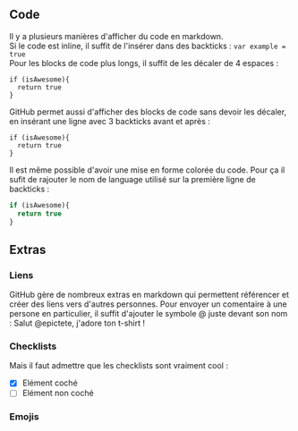 ## Code

Il y a plusieurs manières d'afficher du code en markdown.  
Si le code est inline, il suffit de l'insérer dans des backticks : `var example = true`  
Pour les blocks de code plus longs, il suffit de les décaler de 4 espaces :

    if (isAwesome){
      return true
    }

GitHub permet aussi d'afficher des blocks de code sans devoir les décaler, en insérant une ligne avec 3 backticks avant et après :

```
if (isAwesome){
  return true
}
```

Il est même possible d'avoir une mise en forme colorée du code. Pour ça il sufit de rajouter le nom de language utilisé sur la première ligne de backticks :

```javascript
if (isAwesome){
  return true
}
```

## Extras

### Liens

GitHub gère de nombreux extras en markdown qui permettent référencer et créer des liens vers d'autres personnes. Pour envoyer un comentaire à une persone en particulier, il suffit d'ajouter le symbole @ juste devant son nom : Salut @epictete, j'adore ton t-shirt !  

### Checklists

Mais il faut admettre que les checklists sont vraiment cool :
- [x] Elément coché
- [ ] Elément non coché

### Emojis


